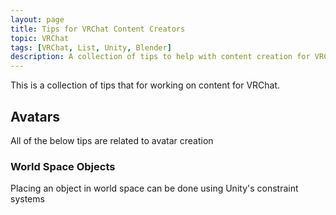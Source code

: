 ```yaml
---
layout: page
title: Tips for VRChat Content Creators
topic: VRChat
tags: [VRChat, List, Unity, Blender]
description: A collection of tips to help with content creation for VRChat
---
```


This is a collection of tips that for working on content for VRChat.

## Avatars
All of the below tips are related to avatar creation

### World Space Objects
Placing an object in world space can be done using Unity's constraint systems
